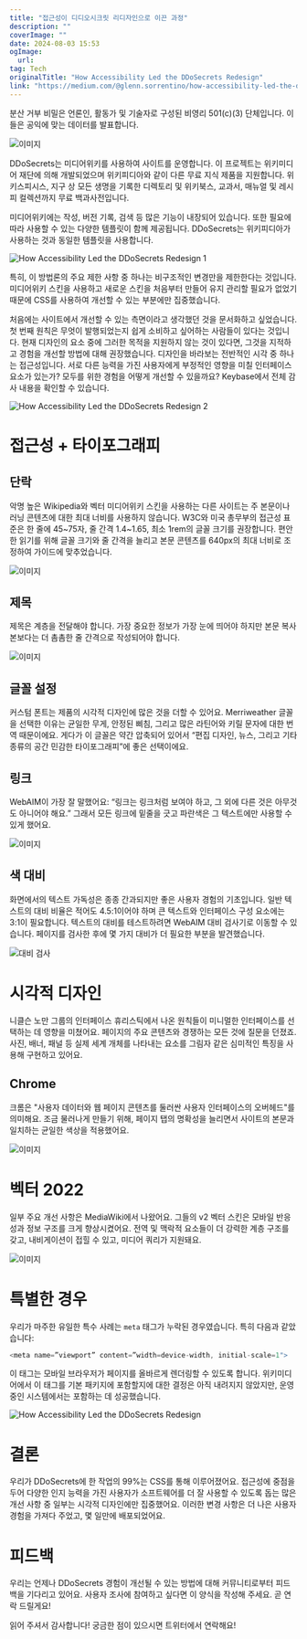 ```yaml
---
title: "접근성이 디디오시크릿 리디자인으로 이끈 과정"
description: ""
coverImage: ""
date: 2024-08-03 15:53
ogImage: 
  url: 
tag: Tech
originalTitle: "How Accessibility Led the DDoSecrets Redesign"
link: "https://medium.com/@glenn.sorrentino/how-accessibility-led-the-ddosecrets-redesign-28077174987f"
---
```




분산 거부 비밀은 언론인, 활동가 및 기술자로 구성된 비영리 501(c)(3) 단체입니다. 이들은 공익에 맞는 데이터를 발표합니다.

![이미지](/assets/img/HowAccessibilityLedtheDDoSecretsRedesign_0.png)

DDoSecrets는 미디어위키를 사용하여 사이트를 운영합니다. 이 프로젝트는 위키미디어 재단에 의해 개발되었으며 위키피디아와 같이 다른 무료 지식 제품을 지원합니다. 위키스피시스, 지구 상 모든 생명을 기록한 디렉토리 및 위키북스, 교과서, 매뉴얼 및 레시피 컬렉션까지 무료 백과사전입니다.

미디어위키에는 작성, 버전 기록, 검색 등 많은 기능이 내장되어 있습니다. 또한 필요에 따라 사용할 수 있는 다양한 템플릿이 함께 제공됩니다. DDoSecrets는 위키피디아가 사용하는 것과 동일한 템플릿을 사용합니다.

<div class="content-ad"></div>

![How Accessibility Led the DDoSecrets Redesign 1](/assets/img/HowAccessibilityLedtheDDoSecretsRedesign_1.png)

특히, 이 방법론의 주요 제한 사항 중 하나는 비구조적인 변경만을 제한한다는 것입니다. 미디어위키 스킨을 사용하고 새로운 스킨을 처음부터 만들어 유지 관리할 필요가 없었기 때문에 CSS를 사용하여 개선할 수 있는 부분에만 집중했습니다.

처음에는 사이트에서 개선할 수 있는 측면이라고 생각했던 것을 문서화하고 싶었습니다. 첫 번째 원칙은 무엇이 발행되었는지 쉽게 소비하고 싶어하는 사람들이 있다는 것입니다. 현재 디자인의 요소 중에 그러한 목적을 지원하지 않는 것이 있다면, 그것을 지적하고 경험을 개선할 방법에 대해 권장했습니다. 디자인을 바라보는 전반적인 시각 중 하나는 접근성입니다. 서로 다른 능력을 가진 사용자에게 부정적인 영향을 미칠 인터페이스 요소가 있는가? 모두를 위한 경험을 어떻게 개선할 수 있을까요? Keybase에서 전체 감사 내용을 확인할 수 있습니다.

![How Accessibility Led the DDoSecrets Redesign 2](/assets/img/HowAccessibilityLedtheDDoSecretsRedesign_2.png)

<div class="content-ad"></div>

# 접근성 + 타이포그래피

## 단락

악명 높은 Wikipedia와 벡터 미디어위키 스킨을 사용하는 다른 사이트는 주 본문이나 러닝 콘텐츠에 대한 최대 너비를 사용하지 않습니다. W3C와 미국 총무부의 접근성 표준은 한 줄에 45~75자, 줄 간격 1.4~1.65, 최소 1rem의 글꼴 크기를 권장합니다. 편안한 읽기를 위해 글꼴 크기와 줄 간격을 늘리고 본문 콘텐츠를 640px의 최대 너비로 조정하여 가이드에 맞추었습니다.

![이미지](/assets/img/HowAccessibilityLedtheDDoSecretsRedesign_3.png)

<div class="content-ad"></div>

## 제목

제목은 계층을 전달해야 합니다. 가장 중요한 정보가 가장 눈에 띄어야 하지만 본문 복사본보다는 더 촘촘한 줄 간격으로 작성되어야 합니다.

![이미지](/assets/img/HowAccessibilityLedtheDDoSecretsRedesign_4.png)

## 글꼴 설정

<div class="content-ad"></div>

커스텀 폰트는 제품의 시각적 디자인에 많은 것을 더할 수 있어요. Merriweather 글꼴을 선택한 이유는 균일한 무게, 안정된 삐침, 그리고 많은 라틴어와 키릴 문자에 대한 번역 때문이에요. 게다가 이 글꼴은 약간 압축되어 있어서 “편집 디자인, 뉴스, 그리고 기타 종류의 공간 민감한 타이포그래피”에 좋은 선택이에요.

## 링크

WebAIM이 가장 잘 말했어요: “링크는 링크처럼 보여야 하고, 그 외에 다른 것은 아무것도 아니어야 해요.” 그래서 모든 링크에 밑줄을 긋고 파란색은 그 텍스트에만 사용할 수 있게 했어요.

![이미지](/assets/img/HowAccessibilityLedtheDDoSecretsRedesign_5.png)

<div class="content-ad"></div>

## 색 대비

화면에서의 텍스트 가독성은 종종 간과되지만 좋은 사용자 경험의 기초입니다. 일반 텍스트의 대비 비율은 적어도 4.5:1이어야 하며 큰 텍스트와 인터페이스 구성 요소에는 3:1이 필요합니다. 텍스트의 대비를 테스트하려면 WebAIM 대비 검사기로 이동할 수 있습니다. 페이지를 검사한 후에 몇 가지 대비가 더 필요한 부분을 발견했습니다.

![대비 검사](/assets/img/HowAccessibilityLedtheDDoSecretsRedesign_6.png)

# 시각적 디자인

<div class="content-ad"></div>

니클슨 노만 그룹의 인터페이스 휴리스틱에서 나온 원칙들이 미니멀한 인터페이스를 선택하는 데 영향을 미쳤어요. 페이지의 주요 콘텐츠와 경쟁하는 모든 것에 질문을 던졌죠. 사진, 배너, 패널 등 실제 세계 개체를 나타내는 요소를 그림자 같은 심미적인 특징을 사용해 구현하고 있어요.

## Chrome

크롬은 "사용자 데이터와 웹 페이지 콘텐츠를 둘러싼 사용자 인터페이스의 오버헤드"를 의미해요. 조금 물러나게 만들기 위해, 페이지 탭의 명확성을 늘리면서 사이트의 본문과 일치하는 균일한 색상을 적용했어요.

![이미지](/assets/img/HowAccessibilityLedtheDDoSecretsRedesign_7.png)

<div class="content-ad"></div>

# 벡터 2022

일부 주요 개선 사항은 MediaWiki에서 나왔어요. 그들의 v2 벡터 스킨은 모바일 반응성과 정보 구조를 크게 향상시켰어요. 전역 및 맥락적 요소들이 더 강력한 계층 구조를 갖고, 내비게이션이 접힐 수 있고, 미디어 쿼리가 지원돼요.

![이미지](/assets/img/HowAccessibilityLedtheDDoSecretsRedesign_8.png)

# 특별한 경우

<div class="content-ad"></div>

우리가 마주한 유일한 특수 사례는 `meta` 태그가 누락된 경우였습니다. 특히 다음과 같았습니다:

```js
<meta name=”viewport” content=”width=device-width, initial-scale=1">
```

이 태그는 모바일 브라우저가 페이지를 올바르게 렌더링할 수 있도록 합니다. 위키미디어에서 이 태그를 기본 패키지에 포함할지에 대한 결정은 아직 내려지지 않았지만, 운영 중인 시스템에서는 포함하는 데 성공했습니다.

![How Accessibility Led the DDoSecrets Redesign](/assets/img/HowAccessibilityLedtheDDoSecretsRedesign_9.png)

<div class="content-ad"></div>

# 결론

우리가 DDoSecrets에 한 작업의 99%는 CSS를 통해 이루어졌어요. 접근성에 중점을 두어 다양한 인지 능력을 가진 사용자가 소프트웨어를 더 잘 사용할 수 있도록 돕는 많은 개선 사항 중 일부는 시각적 디자인에만 집중했어요. 이러한 변경 사항은 더 나은 사용자 경험을 가져다 주었고, 몇 일만에 배포되었어요.

# 피드백

우리는 언제나 DDoSecrets 경험이 개선될 수 있는 방법에 대해 커뮤니티로부터 피드백을 기다리고 있어요. 사용자 조사에 참여하고 싶다면 이 양식을 작성해 주세요. 곧 연락 드릴게요!

<div class="content-ad"></div>

읽어 주셔서 감사합니다! 궁금한 점이 있으시면 트위터에서 연락해요!
